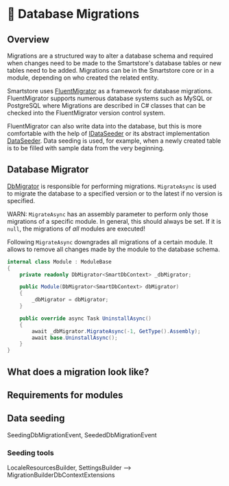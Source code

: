 # 🥚 Database Migrations

## Overview

Migrations are a structured way to alter a database schema and required when changes need to be made to the Smartstore's database tables or new tables need to be added. Migrations can be in the Smartstore core or in a module, depending on who created the related entity.

Smartstore uses [FluentMigrator](https://fluentmigrator.github.io/) as a framework for database migrations. FluentMigrator supports numerous database systems such as MySQL or PostgreSQL where Migrations are described in C# classes that can be checked into the FluentMigrator version control system.

FluentMigrator can also write data into the database, but this is more comfortable with the help of [IDataSeeder](https://github.com/smartstore/Smartstore/blob/main/src/Smartstore/Data/Migrations/IDataSeeder.cs) or its abstract implementation [DataSeeder](https://github.com/smartstore/Smartstore/blob/main/src/Smartstore.Core/Data/Migrations/DataSeeder%60T.cs). Data seeding is used, for example, when a newly created table is to be filled with sample data from the very beginning.

## Database Migrator

[DbMigrator](https://github.com/smartstore/Smartstore/blob/main/src/Smartstore.Core/Data/Migrations/DbMigrator%60T.cs) is responsible for performing migrations. `MigrateAsync` is used to migrate the database to a specified version or to the latest if no version is specified.

WARN: `MigrateAsync` has an assembly parameter to perform only those migrations of a specific module. In general, this should always be set. If it is `null`, the migrations of _all_ modules are executed!

Following `MigrateAsync` downgrades all migrations of a certain module. It allows to remove all changes made by the module to the database schema.

```csharp
internal class Module : ModuleBase
{
    private readonly DbMigrator<SmartDbContext> _dbMigrator;

    public Module(DbMigrator<SmartDbContext> dbMigrator)
    {
        _dbMigrator = dbMigrator;
    }

    public override async Task UninstallAsync()
    {
        await _dbMigrator.MigrateAsync(-1, GetType().Assembly);
        await base.UninstallAsync();
    }
}
```

## What does a migration look like?

## Requirements for modules

## Data seeding

SeedingDbMigrationEvent, SeededDbMigrationEvent

### Seeding tools

LocaleResourcesBuilder, SettingsBuilder --> MigrationBuilderDbContextExtensions
